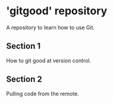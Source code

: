 # 'gitgood' repository

A repository to learn how to use Git.

## Section 1
How to git good at version control.

## Section 2
Pulling code from the remote.
